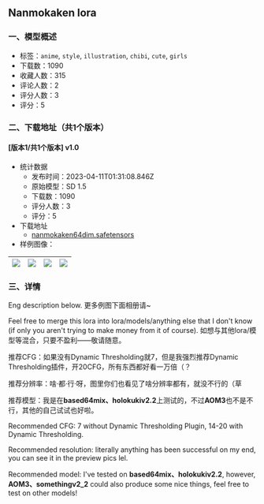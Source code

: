 ## Nanmokaken lora
### 一、模型概述

- 标签：`anime`, `style`, `illustration`, `chibi`, `cute`, `girls`
- 下载数：1090
- 收藏人数：315
- 评论人数：2
- 评分人数：3
- 评分：5

### 二、下载地址（共1个版本）

#### [版本1/共1个版本] v1.0

- 统计数据
  - 发布时间：2023-04-11T01:31:08.846Z
  - 原始模型：SD 1.5
  - 下载数：1090
  - 评分人数：3
  - 评分：5
- 下载地址
  - [nanmokaken64dim.safetensors](https://civitai.com/api/download/models/42290)
- 样例图像：

| <img src="https://image.civitai.com/xG1nkqKTMzGDvpLrqFT7WA/1ce90022-415f-44e6-512e-69eb8daa7c00/width=450/464308.jpeg" /> | <img src="https://image.civitai.com/xG1nkqKTMzGDvpLrqFT7WA/abb73d54-c03e-4493-2e67-2297f70b3900/width=450/464309.jpeg" /> | <img src="https://image.civitai.com/xG1nkqKTMzGDvpLrqFT7WA/e089cc10-3a5a-4ae1-cbc9-903daaced900/width=450/464310.jpeg" /> | <img src="https://image.civitai.com/xG1nkqKTMzGDvpLrqFT7WA/b7813046-d080-4703-dfdd-dd08ee6b0e00/width=450/464311.jpeg" /> |
| ---- | ---- | ---- | ---- |


### 三、详情
<p>Eng description below. 更多例图下面相册请~</p><p>Feel free to merge this lora into lora/models/anything else that I don't know (if only you aren't trying to make money from it of course). 如想与其他lora/模型等混合，只要不盈利——敬请随意。</p><p>推荐CFG：如果没有Dynamic Thresholding就7，但是我强烈推荐Dynamic Thresholding插件，开20CFG，所有东西都好看一万倍（？</p><p>推荐分辨率：啥·都·行·呀，图里你们也看见了啥分辨率都有，就没不行的（草</p><p>推荐模型：我是在<strong>based64mix、holokukiv2.2</strong>上测试的，不过<strong>AOM3</strong>也不是不行，其他的自己试试也好啦。</p><p></p><p>Recommended CFG: 7 without Dynamic Thresholding Plugin, 14-20 with Dynamic Thresholding.</p><p>Recommended resolution: literally anything has been successful on my end, you can see it in the preview pics lel.</p><p>Recommended model: I've tested on <strong>based64mix、holokukiv2.2</strong>, however, <strong>AOM3、somethingv2_2</strong> could also produce some nice things, feel free to test on other models!</p>
